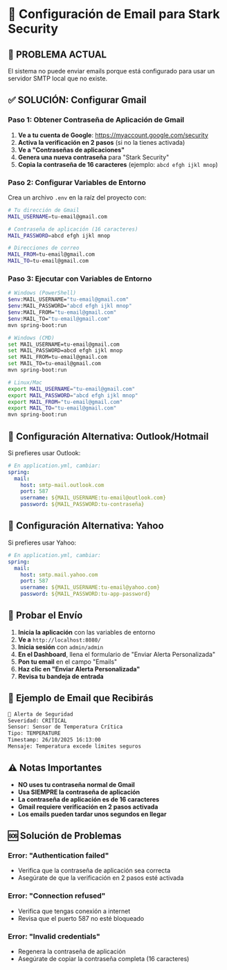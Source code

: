 # 📧 Configuración de Email para Stark Security

## 🚨 **PROBLEMA ACTUAL**
El sistema no puede enviar emails porque está configurado para usar un servidor SMTP local que no existe.

## ✅ **SOLUCIÓN: Configurar Gmail**

### **Paso 1: Obtener Contraseña de Aplicación de Gmail**

1. **Ve a tu cuenta de Google**: https://myaccount.google.com/security
2. **Activa la verificación en 2 pasos** (si no la tienes activada)
3. **Ve a "Contraseñas de aplicaciones"**
4. **Genera una nueva contraseña** para "Stark Security"
5. **Copia la contraseña de 16 caracteres** (ejemplo: `abcd efgh ijkl mnop`)

### **Paso 2: Configurar Variables de Entorno**

Crea un archivo `.env` en la raíz del proyecto con:

```bash
# Tu dirección de Gmail
MAIL_USERNAME=tu-email@gmail.com

# Contraseña de aplicación (16 caracteres)
MAIL_PASSWORD=abcd efgh ijkl mnop

# Direcciones de correo
MAIL_FROM=tu-email@gmail.com
MAIL_TO=tu-email@gmail.com
```

### **Paso 3: Ejecutar con Variables de Entorno**

```bash
# Windows (PowerShell)
$env:MAIL_USERNAME="tu-email@gmail.com"
$env:MAIL_PASSWORD="abcd efgh ijkl mnop"
$env:MAIL_FROM="tu-email@gmail.com"
$env:MAIL_TO="tu-email@gmail.com"
mvn spring-boot:run

# Windows (CMD)
set MAIL_USERNAME=tu-email@gmail.com
set MAIL_PASSWORD=abcd efgh ijkl mnop
set MAIL_FROM=tu-email@gmail.com
set MAIL_TO=tu-email@gmail.com
mvn spring-boot:run

# Linux/Mac
export MAIL_USERNAME="tu-email@gmail.com"
export MAIL_PASSWORD="abcd efgh ijkl mnop"
export MAIL_FROM="tu-email@gmail.com"
export MAIL_TO="tu-email@gmail.com"
mvn spring-boot:run
```

## 🔧 **Configuración Alternativa: Outlook/Hotmail**

Si prefieres usar Outlook:

```yaml
# En application.yml, cambiar:
spring:
  mail:
    host: smtp-mail.outlook.com
    port: 587
    username: ${MAIL_USERNAME:tu-email@outlook.com}
    password: ${MAIL_PASSWORD:tu-contraseña}
```

## 🔧 **Configuración Alternativa: Yahoo**

Si prefieres usar Yahoo:

```yaml
# En application.yml, cambiar:
spring:
  mail:
    host: smtp.mail.yahoo.com
    port: 587
    username: ${MAIL_USERNAME:tu-email@yahoo.com}
    password: ${MAIL_PASSWORD:tu-app-password}
```

## 🧪 **Probar el Envío**

1. **Inicia la aplicación** con las variables de entorno
2. **Ve a** `http://localhost:8080/`
3. **Inicia sesión** con `admin/admin`
4. **En el Dashboard**, llena el formulario de "Enviar Alerta Personalizada"
5. **Pon tu email** en el campo "Emails"
6. **Haz clic en "Enviar Alerta Personalizada"**
7. **Revisa tu bandeja de entrada**

## 📱 **Ejemplo de Email que Recibirás**

```html
🚨 Alerta de Seguridad
Severidad: CRITICAL
Sensor: Sensor de Temperatura Crítica
Tipo: TEMPERATURE
Timestamp: 26/10/2025 16:13:00
Mensaje: Temperatura excede límites seguros
```

## ⚠️ **Notas Importantes**

- **NO uses tu contraseña normal de Gmail**
- **Usa SIEMPRE la contraseña de aplicación**
- **La contraseña de aplicación es de 16 caracteres**
- **Gmail requiere verificación en 2 pasos activada**
- **Los emails pueden tardar unos segundos en llegar**

## 🆘 **Solución de Problemas**

### **Error: "Authentication failed"**
- Verifica que la contraseña de aplicación sea correcta
- Asegúrate de que la verificación en 2 pasos esté activada

### **Error: "Connection refused"**
- Verifica que tengas conexión a internet
- Revisa que el puerto 587 no esté bloqueado

### **Error: "Invalid credentials"**
- Regenera la contraseña de aplicación
- Asegúrate de copiar la contraseña completa (16 caracteres)




